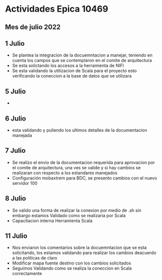 # Actividades Epica 10469
## Mes de julio 2022

## 1 Julio

- Se plantea la integracion de la docuemntacion a manejar, teniendo en cuenta los campos que se contemplaron en el comite de arquitectura
- Se esta solictando los accesos a la herramienta de NIFI
- Se esta validando la utilizacion de Scala para el proyecto esto verificando la coneccion a la base de datos que se utilizara

## 5 Julio

- 

## 6 Julio

- esta validando y puliendo los ultimos detalles de la documentacion manejada

## 7 Julio

- Se realizo el envio de la documentacion requerida para aprovacion por el comite de arquitectura, una ves se valide y si hay cambios se realizaran con respecto a los estandares manejados
- Configuración mobaxtrem para BDC, se presento cambios con el nuevo servidor 100

## 8 Julio

- Se valido una forma de realizar la conexion por medio de .sh sin embargo estamos Validado como se realizaria por Scala
- Capacitacion interna Herramienta Scala

## 11 Julio

- Nos enviaron los comentarios sobre la docuemntacion que se esta solicitando, los estamos validando para realizar los cambios deacuerdo a las politicas de claro
- Modificar mapa fuente destino con los cambios solicitados
- Seguimos Validando como se realiza la coneccion en Scala correctamente
